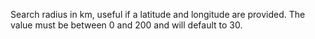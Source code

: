 Search radius in km, useful if a latitude and longitude are provided. The value must be between 0 and 200 and will default to 30.
